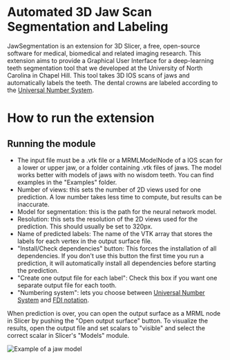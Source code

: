 
# Automated 3D Jaw Scan Segmentation and Labeling

JawSegmentation is an extension for 3D Slicer, a free, open-source software for medical, biomedical and related imaging research.
This extension aims to provide a Graphical User Interface for a deep-learning teeth segmentation tool that we developed at the University of North Carolina in Chapel Hill. This tool takes 3D IOS scans of jaws and automatically labels the teeth. The dental crowns are labeled according to the [Universal Number System](https://en.wikipedia.org/wiki/Universal_Numbering_System).


# How to run the extension
 

## Running the module

 - The input file must be a .vtk file or a MRMLModelNode  of a IOS scan for a lower or upper jaw, or a folder containing .vtk files of jaws. The model
   works better with models of jaws with no wisdom teeth. You can find
   examples in the "Examples" folder.
 - Number of views: this sets the number of 2D views used for one
   prediction. A low number takes less time to compute, but results can
   be inaccurate.
 - Model for segmentation: this is the path for the neural network
   model. 
 - Resolution: this sets the resolution of the 2D views used for the prediction.
   This should usually be set to 320px.
 - Name of predicted labels: The name of the VTK array that stores the labels for each vertex in the output surface file.
 - "Install/Check dependencies" button: This forces the installation of all dependencies.
   If you don't use this button the first time you run a prediction, it will automatically install all dependencies before starting the prediction.
 - "Create one output file for each label": Check this box if you want one separate output file for each tooth. 
 - "Numbering system": lets you choose between [Universal Number System](https://en.wikipedia.org/wiki/Universal_Numbering_System) and [FDI notation](https://en.wikipedia.org/wiki/FDI_World_Dental_Federation_notation).

When prediction is over, you can open the output surface as a MRML node in Slicer by pushing the "Open output surface" button. To visualize the results, open the output file and set scalars to "visible" and select the correct scalar in Slicer's "Models" module.

<!-- ![Example of a jaw model](examples/segmentation_example.png?raw=true) -->

![Example of a jaw model](examples/segmentation_example.png?raw=true)
